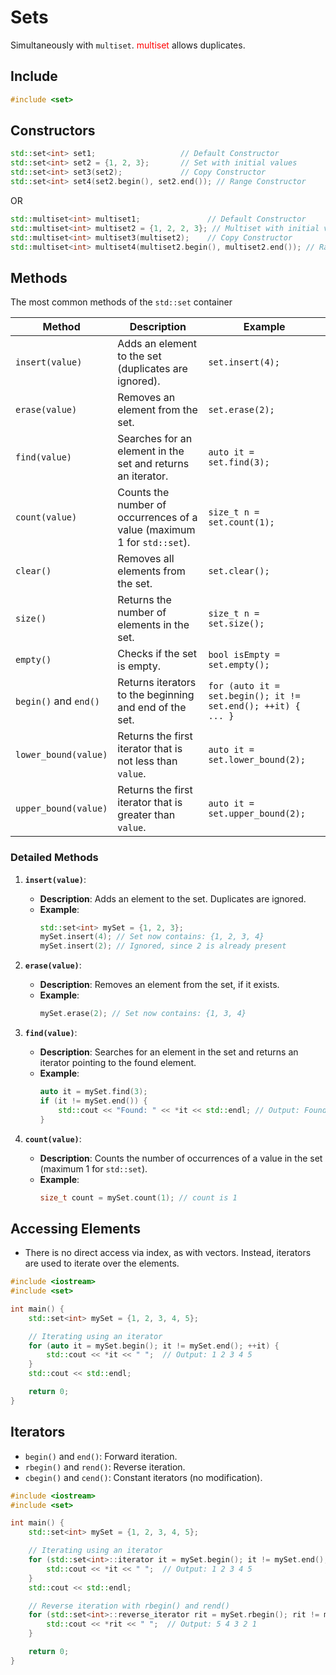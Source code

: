 
# Sets
Simultaneously with `multiset`. <span style="color:red">multiset</span> allows duplicates. 

## Include
```cpp
#include <set>
```

## Constructors
```cpp
std::set<int> set1;                   // Default Constructor
std::set<int> set2 = {1, 2, 3};       // Set with initial values
std::set<int> set3(set2);             // Copy Constructor
std::set<int> set4(set2.begin(), set2.end()); // Range Constructor
```
OR 

```cpp
std::multiset<int> multiset1;               // Default Constructor
std::multiset<int> multiset2 = {1, 2, 2, 3}; // Multiset with initial values, duplicates allowed
std::multiset<int> multiset3(multiset2);    // Copy Constructor
std::multiset<int> multiset4(multiset2.begin(), multiset2.end()); // Range Constructor
```

## Methods

The most common methods of the `std::set` container

| Method                     | Description                                                                 | Example                                         |
|----------------------------|-----------------------------------------------------------------------------|--------------------------------------------------|
| `insert(value)`            | Adds an element to the set (duplicates are ignored).                      | `set.insert(4);`                                |
| `erase(value)`             | Removes an element from the set.                                          | `set.erase(2);`                                 |
| `find(value)`              | Searches for an element in the set and returns an iterator.              | `auto it = set.find(3);`                        |
| `count(value)`             | Counts the number of occurrences of a value (maximum 1 for `std::set`).  | `size_t n = set.count(1);`                      |
| `clear()`                  | Removes all elements from the set.                                        | `set.clear();`                                  |
| `size()`                   | Returns the number of elements in the set.                                | `size_t n = set.size();`                        |
| `empty()`                  | Checks if the set is empty.                                               | `bool isEmpty = set.empty();`                   |
| `begin()` and `end()`      | Returns iterators to the beginning and end of the set.                   | `for (auto it = set.begin(); it != set.end(); ++it) { ... }` |
| `lower_bound(value)`       | Returns the first iterator that is not less than `value`.                 | `auto it = set.lower_bound(2);`                 |
| `upper_bound(value)`       | Returns the first iterator that is greater than `value`.                  | `auto it = set.upper_bound(2);`                 |

### Detailed Methods

1. **`insert(value)`**:
   - **Description**: Adds an element to the set. Duplicates are ignored.
   - **Example**:
     ```cpp
     std::set<int> mySet = {1, 2, 3};
     mySet.insert(4); // Set now contains: {1, 2, 3, 4}
     mySet.insert(2); // Ignored, since 2 is already present
     ```

2. **`erase(value)`**:
   - **Description**: Removes an element from the set, if it exists.
   - **Example**:
     ```cpp
     mySet.erase(2); // Set now contains: {1, 3, 4}
     ```

3. **`find(value)`**:
   - **Description**: Searches for an element in the set and returns an iterator pointing to the found element.
   - **Example**:
     ```cpp
     auto it = mySet.find(3);
     if (it != mySet.end()) {
         std::cout << "Found: " << *it << std::endl; // Output: Found: 3
     }
     ```

4. **`count(value)`**:
   - **Description**: Counts the number of occurrences of a value in the set (maximum 1 for `std::set`).
   - **Example**:
     ```cpp
     size_t count = mySet.count(1); // count is 1
     ```

## Accessing Elements
- There is no direct access via index, as with vectors. Instead, iterators are used to iterate over the elements.

```cpp
#include <iostream>
#include <set>

int main() {
    std::set<int> mySet = {1, 2, 3, 4, 5};

    // Iterating using an iterator
    for (auto it = mySet.begin(); it != mySet.end(); ++it) {
        std::cout << *it << " ";  // Output: 1 2 3 4 5
    }
    std::cout << std::endl;

    return 0;
}
```

## Iterators
- `begin()` and `end()`: Forward iteration.
- `rbegin()` and `rend()`: Reverse iteration.
- `cbegin()` and `cend()`: Constant iterators (no modification).

```cpp
#include <iostream>
#include <set>

int main() {
    std::set<int> mySet = {1, 2, 3, 4, 5};

    // Iterating using an iterator
    for (std::set<int>::iterator it = mySet.begin(); it != mySet.end(); ++it) {
        std::cout << *it << " ";  // Output: 1 2 3 4 5
    }
    std::cout << std::endl;

    // Reverse iteration with rbegin() and rend()
    for (std::set<int>::reverse_iterator rit = mySet.rbegin(); rit != mySet.rend(); ++rit) {
        std::cout << *rit << " ";  // Output: 5 4 3 2 1
    }

    return 0;
}
```